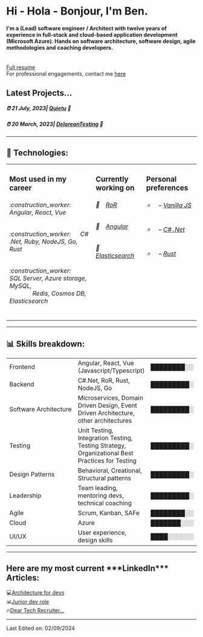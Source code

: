 <h1>Hi - Hola - Bonjour, I'm Ben.</h1>
<h4>I'm a  (Lead) software engineer / Architect with twelve years of experience in full-stack and 
cloud-based application development (Microsoft Azure). Hands on software architecture, 
software design, agile methodologies and coaching developers. </h4>
</br><a href='https://github.com/Bengie23/bengie23/blob/main/Benjamin__Lopez_-_Lead_Software_Engineer_%E2%80%A2_Technical_Architect.pdf'> Full resume</a> </br>
For professional engagements, contact me   <a href="mailto:benswengineer@outlook.com">here </a>
</h4>
<h2> Latest Projects... </h2>
<h5>⏰ 21 July, 2023| <a href="https://github.com/Bengie23/Hackamole.Quietu" target="_blank">Quietu</a> 👋</h5>

<h5>⏰ 20 March, 2023| <a href="https://github.com/Bengie23/DeloreanTesting" target="_blank">DeloreanTesting</a> 👋</h5>
<hr>
<h2>📝 Technologies: </h2>
<table>
  <tr>
    <td valign="top">
      <h3>Most used in my career </h3>
      <h6> :construction_worker: &emsp; Angular, React, Vue</h6>
      <h6> :construction_worker: &emsp; C# .Net, Ruby, NodeJS, Go, Rust</h6>
      <h6> :construction_worker: &emsp;SQL Server, Azure storage, MySQL, </br> &emsp; &emsp; &emsp; Redis, Cosmos DB, Elasticsearch </h6>
    </td>
    <td valign="top">
      <h3>Currently working on </h3>
      <h6>📒&emsp;<a href="https://guides.rubyonrails.org/">RoR</a></h6>
      <h6>📗&emsp;<a href="https://angular.dev/">Angular</a></h6>
      <h6>📘&emsp;<a href="https://www.elastic.co/elasticsearch">Elasticsearch</a></h6>
      </td>
     <td valign="top">
      <h3>Personal preferences </h3>
      <h6>⭐️&nbsp;&nbsp;&nbsp;&nbsp;&nbsp;– <a href=''>Vanilla JS</a></h6> 
      <h6>⭐️&nbsp;&nbsp;&nbsp;&nbsp;&nbsp;– <a href=''>C# .Net</a></h6> 
      <h6>⭐️&nbsp;&nbsp;&nbsp;&nbsp;&nbsp;– <a href=''>Rust</a></h6> 
      </td>
  </tr>
</table>
<hr>
<h2>📊 Skills breakdown: </h2>
<table>
    <tr>
      <td>
          Frontend
      </td>
      <td>
          Angular, React, Vue (Javascript/Typescript)
      </td>
      <td>
          ████████░░
      </td>
  </tr>
  <tr>
      <td>
          Backend
      </td>
      <td>
          C#.Net, RoR, Rust, NodeJS, Go
      </td>
      <td>
          █████████░
      </td>
  </tr>
  <tr>
    <td>
        Software Architecture
    </td>
    <td>
        Microservices, Domain Driven Design, Event Driven Architecture, other architectures
    </td>
    <td>
        █████████░
    </td>
  </tr>
  <tr>
  <td>
      Testing
  </td>
  <td width=20%;>
      Unit Testing, Integration Testing, Testing Strategy, Organizational Best Practices for Testing
  </td>
  <td>
      █████████░
  </td>
  </tr>
    </tr>
  <tr>
  <td>
      Design Patterns
  </td>
  <td>
      Behavioral, Creational, Structural patterns 
  </td>
  <td>
      █████████░
  </td>
  </tr>
  <tr>
    <td>
    Leadership
    </td>
    <td>
    Team leading, mentoring devs, technical coaching
    </td>
    <td>
    █████████░
    </td>
  </tr>
    <tr>
    <td>
    Agile
    </td>
    <td>
    Scrum, Kanban, SAFe
    </td>
    <td>
    ████████░░
    </td>
  </tr>
  <tr>
    <td>
    Cloud
    </td>
    <td>
    Azure
    </td>
    <td>
    ███████░░░
    </td>
  </tr>
    <tr>
    <td>
    UI/UX
    </td>
    <td>
    User experience, design skills
    </td>
    <td>
    ████░░░░░░
    </td>
  </tr>
</table>
<hr>
<h2>Here are my most current ***LinkedIn*** Articles:</h2>
💻<a href="https://www.linkedin.com/pulse/copy-architecture-devs-ben-lopez-84qgc/?trackingId=aa2RB7%2B%2FRXaXNqHrpqehNQ%3D%3D">Architecture for devs</a></br>
📊<a href="https://www.linkedin.com/pulse/junior-dev-benjamin-lopez-gutierrez/?trackingId=SUe%2F65F5Q7S%2BrC0VYm7mMw%3D%3D">Junior dev role </a></br>
🔥<a href="https://www.linkedin.com/pulse/dear-tech-recruiter-benjamin-lopez-gtz/?trackingId=SUe%2F65F5Q7S%2BrC0VYm7mMw%3D%3D">Dear Tech Recruiter...</a>
<hr>

Last Edited on: 02/09/2024
